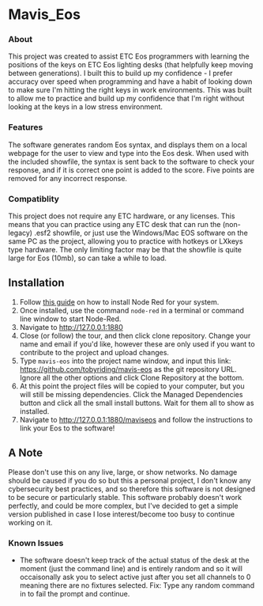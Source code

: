 Mavis_Eos
=========

### About

This project was created to assist ETC Eos programmers with learning the positions of the keys on ETC Eos lighting desks (that helpfully keep moving between generations). I built this to build up my confidence - I prefer accuracy over speed when programming and have a habit of looking down to make sure I'm hitting the right keys in work environments. This was built to allow me to practice and build up my confidence that I'm right without looking at the keys in a low stress environment.

### Features
The software generates random Eos syntax, and displays them on a local webpage for the user to view and type into the Eos desk. When used with the included showfile, the syntax is sent back to the software to check your response, and if it is correct one point is added to the score. Five points are removed for any incorrect response.

### Compatiblity
This project does not require any ETC hardware, or any licenses. This means that you can practice using any ETC desk that can run the (non-legacy) .esf2 showfile, or just use the Windows/Mac EOS software on the same PC as the project, allowing you to practice with hotkeys or LXkeys type hardware. The only limiting factor may be that the showfile is quite large for Eos (10mb), so can take a while to load.



## Installation
 1. Follow [this guide](https://nodered.org/docs/getting-started/local) on how to install Node Red for your system.
 2. Once installed, use the command `node-red` in a terminal or command line window to start Node-Red.
 3. Navigate to http://127.0.0.1:1880
 4. Close (or follow) the tour, and then click clone repository. Change your name and email if you'd like, however these are only used if you want to contribute to the project and upload changes.
 5. Type `mavis-eos` into the project name window, and input this link: https://github.com/tobyriding/mavis-eos as the git repository URL. Ignore all the other options and click Clone Repository at the bottom. 
 6. At this point the project files will be copied to your computer, but you will still be missing dependencies. Click the Managed Dependencies button and click all the small install buttons. Wait for them all to show as installed.
 7. Navigate to http://127.0.0.1:1880/maviseos and follow the instructions to link your Eos to the software!

## A Note
Please don't use this on any live, large, or show networks. No damage should be caused if you do so but this a personal project, I don't know any cybersecurity best practices, and so therefore this software is not designed to be secure or particularly stable.
This software probably doesn't work perfectly, and could be more complex, but I've decided to get a simple version published in case I lose interest/become too busy to continue working on it.

### Known Issues
 - The software doesn't keep track of the actual status of the desk at the moment (just the command line) and is entirely random and so it will occaisonally ask you to select active just after you set all channels to 0 meaning there are no fixtures selected. Fix: Type any random command in to fail the prompt and continue.